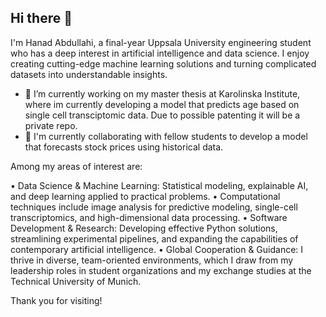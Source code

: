 ## Hi there 👋
I'm Hanad Abdullahi, a final-year Uppsala University engineering student who has a deep interest in artificial intelligence and data science. I enjoy creating cutting-edge machine learning solutions and turning complicated datasets into understandable insights.

- 🔭 I’m currently working on my master thesis at Karolinska Institute, where im currently developing a model that predicts age based on single cell transciptomic data. Due to possible patenting it will be a private repo.
- 🔭 I'm currently collaborating with fellow students to develop a model that forecasts stock prices using historical data.




Among my areas of interest are:

• Data Science & Machine Learning: Statistical modeling, explainable AI, and deep learning applied to practical problems.
• Computational techniques include image analysis for predictive modeling, single-cell transcriptomics, and high-dimensional data processing.
• Software Development & Research: Developing effective Python solutions, streamlining experimental pipelines, and expanding the capabilities of contemporary artificial intelligence.
• Global Cooperation & Guidance: I thrive in diverse, team-oriented environments, which I draw from my leadership roles in student organizations and my exchange studies at the Technical University of Munich.


Thank you for visiting! 
